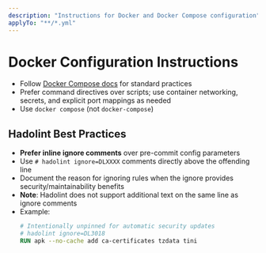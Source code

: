 ```yaml
---
description: "Instructions for Docker and Docker Compose configuration"
applyTo: "**/*.yml"
---
```

# Docker Configuration Instructions

- Follow [Docker Compose docs](https://docs.docker.com/compose/) for standard practices
- Prefer command directives over scripts; use container networking, secrets, and explicit port mappings as needed
- Use `docker compose` (not `docker-compose`)

## Hadolint Best Practices

- **Prefer inline ignore comments** over pre-commit config parameters
- Use `# hadolint ignore=DLXXXX` comments directly above the offending line
- Document the reason for ignoring rules when the ignore provides security/maintainability benefits
- **Note**: Hadolint does not support additional text on the same line as ignore comments
- Example:
  ```dockerfile
  # Intentionally unpinned for automatic security updates
  # hadolint ignore=DL3018
  RUN apk --no-cache add ca-certificates tzdata tini
  ```
